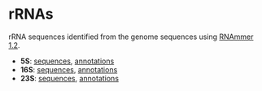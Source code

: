 rRNAs
=====

rRNA sequences identified from the genome sequences using [RNAmmer 1.2](http://www.cbs.dtu.dk/services/RNAmmer/).

- **5S**: [sequences](5s.fa.bz2), [annotations](5s.tsv.bz2)
- **16S**: [sequences](16s.fa.bz2), [annotations](16s.tsv.bz2)
- **23S**: [sequences](23s.fa.bz2), [annotations](23s.tsv.bz2)
